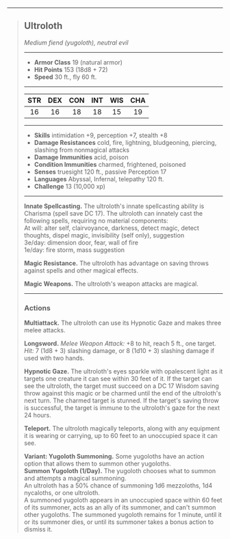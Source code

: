 ***
> ## Ultroloth
> *Medium fiend (yugoloth), neutral evil*
> 
> ***
> 
> - **Armor Class** 19 (natural armor)
> - **Hit Points** 153 (18d8 + 72)
> - **Speed** 30 ft., fly 60 ft.
> 
> ***
> 
> |STR|DEX|CON|INT|WIS|CHA|
> |:---:|:---:|:---:|:---:|:---:|:---:|
> |16|16|18|18|15|19|
> 
> ***
> 
> - **Skills** intimidation +9, perception +7, stealth +8
> - **Damage Resistances** cold, fire, lightning, bludgeoning, piercing, slashing from nonmagical attacks
> - **Damage Immunities** acid, poison
> - **Condition Immunities** charmed, frightened, poisoned
> - **Senses** truesight 120 ft., passive Perception 17
> - **Languages** Abyssal, Infernal, telepathy 120 ft.
> - **Challenge** 13 (10,000 xp)
> 
> ***
> 
> **Innate Spellcasting.** The ultroloth's innate spellcasting ability is Charisma (spell save DC 17). The ultroloth can innately cast the following spells, requiring no material components:  
> At will: alter self, clairvoyance, darkness, detect magic, detect thoughts, dispel magic, invisibility (self only), suggestion  
> 3e/day: dimension door, fear, wall of fire  
> 1e/day: fire storm, mass suggestion
> 
> **Magic Resistance.** The ultroloth has advantage on saving throws against spells and other magical effects.
> 
> **Magic Weapons.** The ultroloth's weapon attacks are magical.
> 
> ***
> 
> ### Actions
> **Multiattack.** The ultroloth can use its Hypnotic Gaze and makes three melee attacks.
> 
> **Longsword.** *Melee Weapon Attack:* +8 to hit, reach 5 ft., one target. *Hit:* 7 (1d8 + 3) slashing damage, or 8 (1d10 + 3) slashing damage if used with two hands.
> 
> **Hypnotic Gaze.** The ultroloth's eyes sparkle with opalescent light as it targets one creature it can see within 30 feet of it. If the target can see the ultroloth, the target must succeed on a DC 17 Wisdom saving throw against this magic or be charmed until the end of the ultroloth's next turn. The charmed target is stunned. If the target's saving throw is successful, the target is immune to the ultroloth's gaze for the next 24 hours.
> 
> **Teleport.** The ultroloth magically teleports, along with any equipment it is wearing or carrying, up to 60 feet to an unoccupied space it can see.
> 
> **Variant: Yugoloth Summoning.** Some yugoloths have an action option that allows them to summon other yugoloths.  
> **Summon Yugoloth (1/Day).** The yugoloth chooses what to summon and attempts a magical summoning.  
> An ultroloth has a 50% chance of summoning 1d6 mezzoloths, 1d4 nycaloths, or one ultroloth.  
> A summoned yugoloth appears in an unoccupied space within 60 feet of its summoner, acts as an ally of its summoner, and can't summon other yugoloths. The summoned yugoloth remains for 1 minute, until it or its summoner dies, or until its summoner takes a bonus action to dismiss it.
